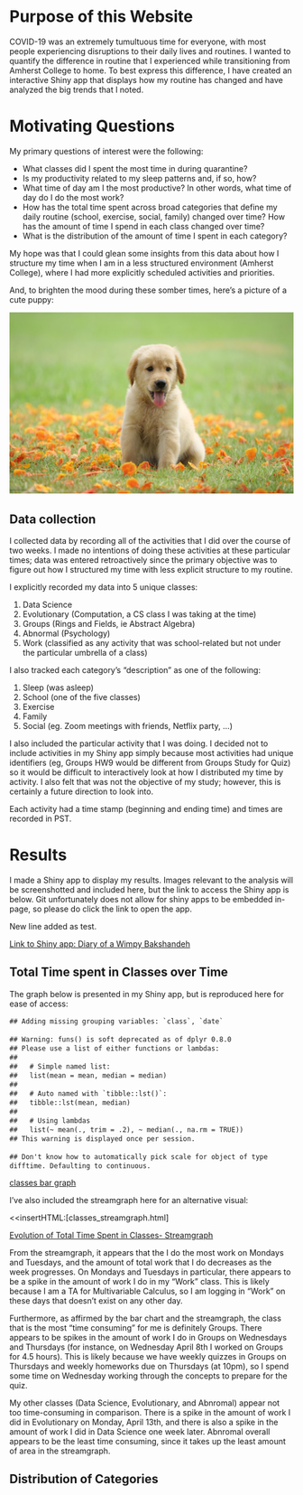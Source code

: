 Purpose of this Website
=======================

COVID-19 was an extremely tumultuous time for everyone, with most people
experiencing disruptions to their daily lives and routines. I wanted to
quantify the difference in routine that I experienced while
transitioning from Amherst College to home. To best express this
difference, I have created an interactive Shiny app that displays how my
routine has changed and have analyzed the big trends that I noted.

Motivating Questions
====================

My primary questions of interest were the following:

-   What classes did I spent the most time in during quarantine?
-   Is my productivity related to my sleep patterns and, if so, how?
-   What time of day am I the most productive? In other words, what time
    of day do I do the most work?
-   How has the total time spent across broad categories that define my
    daily routine (school, exercise, social, family) changed over time?
    How has the amount of time I spend in each class changed over time?
-   What is the distribution of the amount of time I spent in each
    category?

My hope was that I could glean some insights from this data about how I
structure my time when I am in a less structured environment (Amherst
College), where I had more explicitly scheduled activities and
priorities.

And, to brighten the mood during these somber times, here’s a picture of
a cute puppy:

![cute puppy](./img/cute_puppy.png)

Data collection
---------------

I collected data by recording all of the activities that I did over the
course of two weeks. I made no intentions of doing these activities at
these particular times; data was entered retroactively since the primary
objective was to figure out how I structured my time with less explicit
structure to my routine.

I explicitly recorded my data into 5 unique classes:

1.  Data Science
2.  Evolutionary (Computation, a CS class I was taking at the time)
3.  Groups (Rings and Fields, ie Abstract Algebra)
4.  Abnormal (Psychology)
5.  Work (classified as any activity that was school-related but not
    under the particular umbrella of a class)

I also tracked each category’s “description” as one of the following:

1.  Sleep (was asleep)
2.  School (one of the five classes)
3.  Exercise
4.  Family
5.  Social (eg. Zoom meetings with friends, Netflix party, …)

I also included the particular activity that I was doing. I decided not
to include activities in my Shiny app simply because most activities had
unique identifiers (eg, Groups HW9 would be different from Groups Study
for Quiz) so it would be difficult to interactively look at how I
distributed my time by activity. I also felt that was not the objective
of my study; however, this is certainly a future direction to look into.

Each activity had a time stamp (beginning and ending time) and times are
recorded in PST.

Results
=======

I made a Shiny app to display my results. Images relevant to the
analysis will be screenshotted and included here, but the link to access
the Shiny app is below. Git unfortunately does not allow for shiny apps
to be embedded in-page, so please do click the link to open the app.

New line added as test.

[Link to Shiny app: Diary of a Wimpy
Bakshandeh](https://michaelbakshandeh.shinyapps.io/calendar-project/)

Total Time spent in Classes over Time
-------------------------------------

The graph below is presented in my Shiny app, but is reproduced here for
ease of access:

    ## Adding missing grouping variables: `class`, `date`

    ## Warning: funs() is soft deprecated as of dplyr 0.8.0
    ## Please use a list of either functions or lambdas: 
    ## 
    ##   # Simple named list: 
    ##   list(mean = mean, median = median)
    ## 
    ##   # Auto named with `tibble::lst()`: 
    ##   tibble::lst(mean, median)
    ## 
    ##   # Using lambdas
    ##   list(~ mean(., trim = .2), ~ median(., na.rm = TRUE))
    ## This warning is displayed once per session.

    ## Don't know how to automatically pick scale for object of type difftime. Defaulting to continuous.

[classes bar graph](classes_bar_graph.html)

I’ve also included the streamgraph here for an alternative visual:

&lt;&lt;insertHTML:\[classes\_streamgraph.html\]

[Evolution of Total Time Spent in Classes-
Streamgraph](classes_streamgraph.html)

From the streamgraph, it appears that the I do the most work on Mondays
and Tuesdays, and the amount of total work that I do decreases as the
week progresses. On Mondays and Tuesdays in particular, there appears to
be a spike in the amount of work I do in my “Work” class. This is likely
because I am a TA for Multivariable Calculus, so I am logging in “Work”
on these days that doesn’t exist on any other day.

Furthermore, as affirmed by the bar chart and the streamgraph, the class
that is the most “time consuming” for me is definitely Groups. There
appears to be spikes in the amount of work I do in Groups on Wednesdays
and Thursdays (for instance, on Wednesday April 8th I worked on Groups
for 4.5 hours). This is likely because we have weekly quizzes in Groups
on Thursdays and weekly homeworks due on Thursdays (at 10pm), so I spend
some time on Wednesday working through the concepts to prepare for the
quiz.

My other classes (Data Science, Evolutionary, and Abnromal) appear not
too time-consuming in comparison. There is a spike in the amount of work
I did in Evolutionary on Monday, April 13th, and there is also a spike
in the amount of work I did in Data Science one week later. Abnromal
overall appears to be the least time consuming, since it takes up the
least amount of area in the streamgraph.

Distribution of Categories
--------------------------
